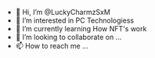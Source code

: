 - 👋 Hi, I’m @LuckyCharmzSxM
- 👀 I’m interested in PC Technologiess
- 🌱 I’m currently learning How NFT's work
- 💞️ I’m looking to collaborate on ...
- 📫 How to reach me ...

<!---
LuckyCharmzSxM/LuckyCharmzSxM is a ✨ special ✨ repository because its `README.md` (this file) appears on your GitHub profile.
You can click the Preview link to take a look at your changes.
--->
